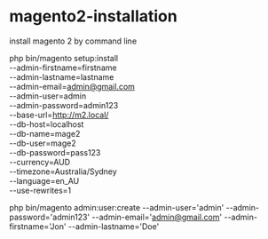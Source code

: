 # magento2-installation
install magento 2 by command line

php bin/magento setup:install \
  --admin-firstname=firstname \
  --admin-lastname=lastname \
  --admin-email=admin@gmail.com \
  --admin-user=admin \
  --admin-password=admin123 \
  --base-url=http://m2.local/ \
  --db-host=localhost \
  --db-name=mage2 \
  --db-user=mage2 \
  --db-password=pass123 \
  --currency=AUD \
  --timezone=Australia/Sydney \
  --language=en_AU \
  --use-rewrites=1
  
  php bin/magento admin:user:create --admin-user='admin' --admin-password='admin123' --admin-email='admin@gmail.com' --admin-firstname='Jon' --admin-lastname='Doe'
